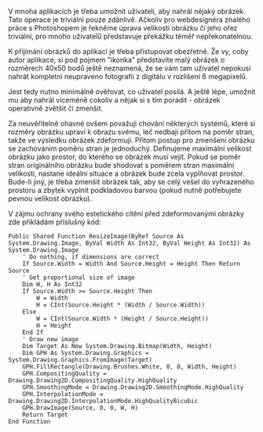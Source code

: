 <!-- dcterms:identifier = aspnetcz#45 -->
<!-- dcterms:title = Zmenšování obrázků se zachováním poměru stran -->
<!-- dcterms:abstract = Za neuvěřitelně ohavné ovšem považuji chování některých systémů, které si rozměry obrázku upraví k obrazu svému, leč nedbají přitom na poměr stran, takže ve výsledku obrázek zdeformují. Přitom postup pro zmenšení obrázku se zachováním poměru stran je jednoduchý. -->
<!-- np9:categoryId = 1 -->
<!-- x4w:category = Programování -->
<!-- np9:authorId = 1 -->
<!-- np9:authorEmail = michal.valasek@altairis.cz -->
<!-- dcterms:creator = Michal Altair Valášek -->
<!-- dcterms:created = 2005-08-16T21:07:04.99+02:00 -->
<!-- dcterms:dateAccepted = 2005-08-16T21:07:04.99+02:00 -->

V mnoha aplikacích je třeba umožnit uživateli, aby nahrál nějaký obrázek. Tato operace je triviální pouze zdánlivě. Ačkoliv pro webdesignéra znalého práce s Photoshopem je řekněme úprava velikosti obrázku či jeho ořez triviální, pro mnoho uživatelů představuje překážku téměř nepřekonatelnou. 

K přijímání obrázků do aplikací je třeba přistupovat obezřetně. Že vy, coby autor aplikace, si pod pojmem "ikonka" představíte malý obrázek o rozměrech 40x50 bodů ještě neznamená, že se vám tam uživatel nepokusí nahrát kompletní neupraveno fotografii z digitálu v rozlišení 6 megapixelů.

Jest tedy nutno minimálně ověřovat, co uživatel posílá. A ještě lépe, umožnit mu aby nahrál víceméně cokoliv a nějak si s tím poradit - obrázek operativně zvětšit či zmenšit.

Za neuvěřitelně ohavné ovšem považuji chování některých systémů, které si rozměry obrázku upraví k obrazu svému, leč nedbají přitom na poměr stran, takže ve výsledku obrázek zdeformují. Přitom postup pro zmenšení obrázku se zachováním poměru stran je jednoduchý. Definujeme maximální velikost obrázku jako prostor, do kterého se obrázek musí vejít. Pokud se poměr stran originálního obrázku bude shodovat s poměrem stran maximální velikosti, nastane ideální situace a obrázek bude zcela vyplňovat prostor. Bude-li jiný, je třeba zmenšit obrázek tak, aby se celý vešel do vyhrazeného prostoru a zbytek vyplnit podkladovou barvou (pokud nutně potřebujete pevnou velikost obrázku).

V zájmu ochrany svého estetického cítění před zdeformovanými obrázky zde přikládám příslušný kód:

    Public Shared Function ResizeImage(ByRef Source As System.Drawing.Image, ByVal Width As Int32, ByVal Height As Int32) As System.Drawing.Image
        ' Do nothing, if dimensions are correct
        If Source.Width = Width And Source.Height = Height Then Return Source
        ' Get proportional size of image
        Dim W, H As Int32
        If Source.Width >= Source.Height Then
            W = Width
            H = CInt(Source.Height * (Width / Source.Width))
        Else
            W = CInt(Source.Width * (Height / Source.Height))
            H = Height
        End If
        ' Draw new image
        Dim Target As New System.Drawing.Bitmap(Width, Height)
        Dim GPH As System.Drawing.Graphics = System.Drawing.Graphics.FromImage(Target)
        GPH.FillRectangle(Drawing.Brushes.White, 0, 0, Width, Height)
        GPH.CompositingQuality = Drawing.Drawing2D.CompositingQuality.HighQuality
        GPH.SmoothingMode = Drawing.Drawing2D.SmoothingMode.HighQuality
        GPH.InterpolationMode = Drawing.Drawing2D.InterpolationMode.HighQualityBicubic
        GPH.DrawImage(Source, 0, 0, W, H)
        Return Target
    End Function